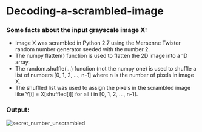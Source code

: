 # Decoding-a-scrambled-image

### Some facts about the input grayscale image X:
* Image X was scrambled in Python 2.7 using the Mersenne Twister random number generator seeded with the number 2.
* The numpy flatten() function is used to flatten the 2D image into a 1D array.
* The random.shuffle(...) function (not the numpy one) is used to shuffle a list of numbers [0, 1, 2, …, n-1] where n is the number of pixels in image X.
* The shuffled list was used to assign the pixels in the scrambled image like Y[i] = X[shuffled[i]] for all i in [0, 1, 2, …, n-1].

### Output:

![secret_number_unscrambled](https://user-images.githubusercontent.com/5114945/29138429-a450e5c6-7d11-11e7-9585-a83936d48416.jpg)
